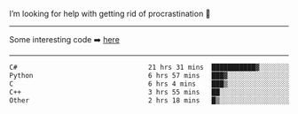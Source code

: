 I’m looking for help with getting rid of procrastination 🤔

-----

Some interesting code :arrow_right: [here](https://github.com/zhen8838/playground)

-----

<!--START_SECTION:waka-->

```txt
C#                                 21 hrs 31 mins  ███████████▓░░░░░░░░░░░░░   46.86 %
Python                             6 hrs 57 mins   ███▓░░░░░░░░░░░░░░░░░░░░░   15.15 %
C                                  6 hrs 4 mins    ███▒░░░░░░░░░░░░░░░░░░░░░   13.24 %
C++                                3 hrs 55 mins   ██░░░░░░░░░░░░░░░░░░░░░░░   08.53 %
Other                              2 hrs 18 mins   █▒░░░░░░░░░░░░░░░░░░░░░░░   05.04 %
```

<!--END_SECTION:waka-->

<!--
**zhen8838/zhen8838** is a ✨ _special_ ✨ repository because its `README.md` (this file) appears on your GitHub profile.

Here are some ideas to get you started:

- 🔭 I’m currently working on ...
- 🌱 I’m currently learning ...
- 👯 I’m looking to collaborate on ...
 ...
- 💬 Ask me about ...
- 📫 How to reach me: ...
- 😄 Pronouns: ...
- ⚡ Fun fact: ...
-->
